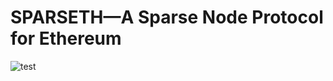 # SPARSETH—A Sparse Node Protocol for Ethereum

![test](https://github.com/pslowak/sparseth/actions/workflows/go-test.yml/badge.svg)
